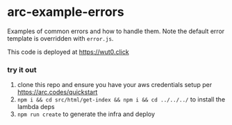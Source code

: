 # arc-example-errors

Examples of common errors and how to handle them. Note the default error template is overridden with `error.js`.

This code is deployed at https://wut0.click

### try it out

1. clone this repo and ensure you have your aws credentials setup per https://arc.codes/quickstart
2. `npm i && cd src/html/get-index && npm i && cd ../../../` to install the lambda deps
3. `npm run create` to generate the infra and deploy
